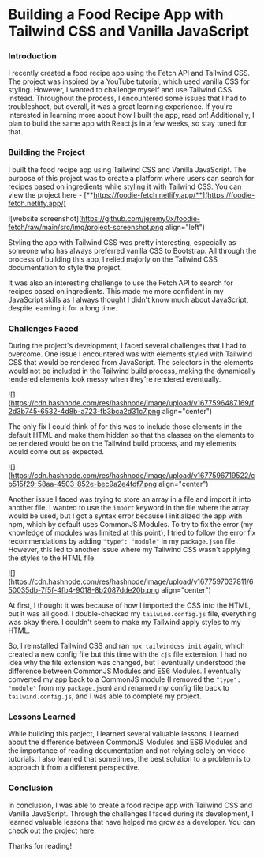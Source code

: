 # Building a Food Recipe App with Tailwind CSS and Vanilla JavaScript

### Introduction

I recently created a food recipe app using the Fetch API and Tailwind CSS. The project was inspired by a YouTube tutorial, which used vanilla CSS for styling. However, I wanted to challenge myself and use Tailwind CSS instead. Throughout the process, I encountered some issues that I had to troubleshoot, but overall, it was a great learning experience. If you're interested in learning more about how I built the app, read on! Additionally, I plan to build the same app with React.js in a few weeks, so stay tuned for that.

### Building the Project

I built the food recipe app using Tailwind CSS and Vanilla JavaScript. The purpose of this project was to create a platform where users can search for recipes based on ingredients while styling it with Tailwind CSS. You can view the project here - [**https://foodie-fetch.netlify.app/**](https://foodie-fetch.netlify.app/)

![website screenshot](https://github.com/jeremy0x/foodie-fetch/raw/main/src/img/project-screenshot.png align="left")

Styling the app with Tailwind CSS was pretty interesting, especially as someone who has always preferred vanilla CSS to Bootstrap. All through the process of building this app, I relied majorly on the Tailwind CSS documentation to style the project.

It was also an interesting challenge to use the Fetch API to search for recipes based on ingredients. This made me more confident in my JavaScript skills as I always thought I didn't know much about JavaScript, despite learning it for a long time.

### Challenges Faced

During the project's development, I faced several challenges that I had to overcome. One issue I encountered was with elements styled with Tailwind CSS that would be rendered from JavaScript. The selectors in the elements would not be included in the Tailwind build process, making the dynamically rendered elements look messy when they're rendered eventually.

![](https://cdn.hashnode.com/res/hashnode/image/upload/v1677596487169/f2d3b745-6532-4d8b-a723-fb3bca2d31c7.png align="center")

The only fix I could think of for this was to include those elements in the default HTML and make them hidden so that the classes on the elements to be rendered would be on the Tailwind build process, and my elements would come out as expected.

![](https://cdn.hashnode.com/res/hashnode/image/upload/v1677596719522/cb515f29-58aa-4503-852e-bec9a2e4fdf7.png align="center")

Another issue I faced was trying to store an array in a file and import it into another file. I wanted to use the `import` keyword in the file where the array would be used, but I got a syntax error because I initialized the app with npm, which by default uses CommonJS Modules. To try to fix the error (my knowledge of modules was limited at this point), I tried to follow the error fix recommendations by adding `"type": "module"` in my `package.json` file. However, this led to another issue where my Tailwind CSS wasn't applying the styles to the HTML file.

![](https://cdn.hashnode.com/res/hashnode/image/upload/v1677597037811/650035db-7f5f-4fb4-9018-8b2087dde20b.png align="center")

At first, I thought it was because of how I imported the CSS into the HTML, but it was all good. I double-checked my `tailwind.config.js` file, everything was okay there. I couldn't seem to make my Tailwind apply styles to my HTML.

So, I reinstalled Tailwind CSS and ran `npx tailwindcss init` again, which created a new config file but this time with the `cjs` file extension. I had no idea why the file extension was changed, but I eventually understood the difference between CommonJS Modules and ES6 Modules. I eventually converted my app back to a CommonJS module (I removed the `"type": "module"` from my `package.json`) and renamed my config file back to `tailwind.config.js`, and I was able to complete my project.

### Lessons Learned

While building this project, I learned several valuable lessons. I learned about the difference between CommonJS Modules and ES6 Modules and the importance of reading documentation and not relying solely on video tutorials. I also learned that sometimes, the best solution to a problem is to approach it from a different perspective.

### Conclusion

In conclusion, I was able to create a food recipe app with Tailwind CSS and Vanilla JavaScript. Through the challenges I faced during its development, I learned valuable lessons that have helped me grow as a developer. You can check out the project [here](**%5B%3Chttps://foodie-fetch.netlify.app/%3E%5D(%3Chttps://foodie-fetch.netlify.app/%3E)).

Thanks for reading!